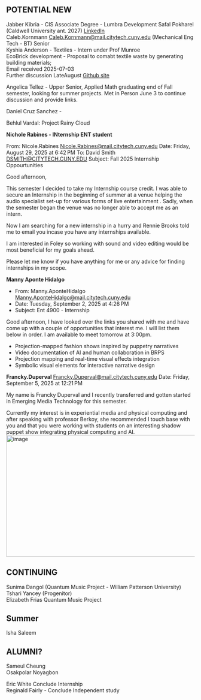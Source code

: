 ## POTENTIAL NEW  
Jabber Kibria  -  CIS Associate Degree  - Lumbra Development
Safal Pokharel (Caldwell University ant. 2027) [LinkedIn](https://www.linkedin.com/in/safal-pokharel-55389821a?utm_source=share&utm_campaign=share_via&utm_content=profile&utm_medium=ios_app)  
Caleb.Kornmann <Caleb.Kornmann@mail.citytech.cuny.edu>  (Mechanical Eng Tech - BT) Senior  
Kyshia Anderson - Textiles - Intern under Prof Munroe  
  EcoBrick development - Proposal to comabt textile waste by generating building materials;  
  Email received 2025-07-03  
  Further discussion LateAugust 
  [Github site](https://github.com/C3l3stialRose/Material-Echoes-Fall-2025)  
  
Angelica Tellez - Upper Senior, Applied Math graduating end of Fall semester, looking for summer projects.  Met in Person June 3 to continue discussion and provide links.  

Daniel Cruz Sanchez - 

Behlul Vardal: Project Rainy Cloud  

**Nichole Rabines - INternship ENT student**
 
From: Nicole.Rabines <Nicole.Rabines@mail.citytech.cuny.edu>
Date: Friday, August 29, 2025 at 6:42 PM
To: David Smith <DSMITH@CITYTECH.CUNY.EDU>
Subject: Fall 2025 Internship Oppourtunities

Good afternoon,
 
This semester I decided to take my Internship course credit. I was able to secure an Internship in the beginning of summer at a venue helping the audio specialist set-up for various forms of live entertainment . Sadly, when the semester began the venue was no longer able to accept me as an intern.
 
Now I am searching for a new internship in a hurry and Rennie Brooks told me to email you incase you have any internships available.
 
I am interested in Foley so working with sound and video editing would be most beneficial for my goals ahead. 
 
Please let me know if you have anything for me or any advice for finding internships in my scope.


**Manny Aponte Hidalgo**
- From: Manny.AponteHidalgo <Manny.AponteHidalgo@mail.citytech.cuny.edu>
- Date: Tuesday, September 2, 2025 at 4:26 PM
- Subject: Ent 4900 - Internship

Good afternoon, I have looked over the links you shared with me and have come up with a couple of opportunities that interest me. I will list them below in order. I am available to meet tomorrow at 3:00pm. 

- Projection-mapped fashion shows inspired by puppetry narratives
- Video documentation of AI and human collaboration in BRPS
- Projection mapping and real-time visual effects integration 
- Symbolic visual elements for interactive narrative design

**Francky.Duperval** <Francky.Duperval@mail.citytech.cuny.edu>
Date: Friday, September 5, 2025 at 12:21 PM

My name is Francky Duperval and I recently transferred and gotten started in Emerging Media Technology for this semester.

Currently my interest is in experiential media and physical computing and after speaking with professor Berkoy, she recommended I touch base with you and that you were working  with students on an interesting shadow puppet show integrating physical computing and AI.
<img width="624" height="325" alt="image" src="https://github.com/user-attachments/assets/36ba3633-4d0b-4245-88ac-b193f0bca047" />


## CONTINUING

Sunima Dangol (Quantum Music Project - William Patterson University)  
Tshari Yancey  (Progenitor)  
Elizabeth Frias Quantum Music Project


## Summer
Isha Saleem 


## ALUMNI?  
Sameul Cheung  
Osakpolar Noyagbon  

Eric White Conclude Internship  
Reginald Fairly - Conclude Independent study  






